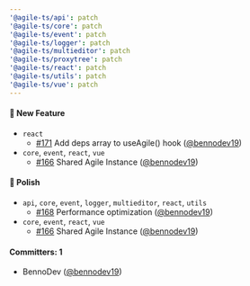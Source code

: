 ```yaml
---
'@agile-ts/api': patch
'@agile-ts/core': patch
'@agile-ts/event': patch
'@agile-ts/logger': patch
'@agile-ts/multieditor': patch
'@agile-ts/proxytree': patch
'@agile-ts/react': patch
'@agile-ts/utils': patch
'@agile-ts/vue': patch
---
```


#### :rocket: New Feature
* `react`
    * [#171](https://github.com/agile-ts/agile/pull/171) Add deps array to useAgile() hook ([@bennodev19](https://github.com/bennodev19))
* `core`, `event`, `react`, `vue`
    * [#166](https://github.com/agile-ts/agile/pull/166) Shared Agile Instance ([@bennodev19](https://github.com/bennodev19))

#### :nail_care: Polish
* `api`, `core`, `event`, `logger`, `multieditor`, `react`, `utils`
    * [#168](https://github.com/agile-ts/agile/pull/168) Performance optimization ([@bennodev19](https://github.com/bennodev19))
* `core`, `event`, `react`, `vue`
    * [#166](https://github.com/agile-ts/agile/pull/166) Shared Agile Instance ([@bennodev19](https://github.com/bennodev19))

#### Committers: 1
- BennoDev ([@bennodev19](https://github.com/bennodev19))

